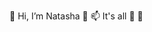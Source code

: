 👋 Hi, I’m Natasha 💞️
📫 It's all 👀 🌱

<!---
Novi4ka/Novi4ka is a ✨ special ✨ repository because its `README.md` (this file) appears on your GitHub profile.
You can click the Preview link to take a look at your changes.
--->
